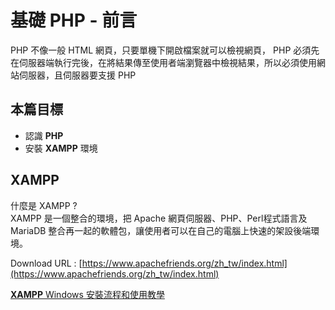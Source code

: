 # 基礎 PHP - 前言

PHP 不像一般 HTML 網頁，只要單機下開啟檔案就可以檢視網頁， PHP 必須先在伺服器端執行完後，在將結果傳至使用者端瀏覽器中檢視結果，所以必須使用網站伺服器，且伺服器要支援 PHP

## 本篇目標

 - 認識 **PHP**  
 - 安裝 **XAMPP** 環境

## **XAMPP**

什麼是 XAMPP ?  
XAMPP 是一個整合的環境，把 Apache 網頁伺服器、PHP、Perl程式語言及 MariaDB 整合再一起的軟體包，讓使用者可以在自己的電腦上快速的架設後端環境。

Download URL : [https://www.apachefriends.org/zh_tw/index.html](https://www.apachefriends.org/zh_tw/index.html)

[**XAMPP** Windows 安裝流程和使用教學](/XAMPP/download.md)
